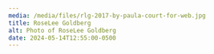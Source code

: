 ```yaml
---
media: /media/files/rlg-2017-by-paula-court-for-web.jpg
title: RoseLee Goldberg
alt: Photo of RoseLee Goldberg
date: 2024-05-14T12:55:00-0500
---
```

